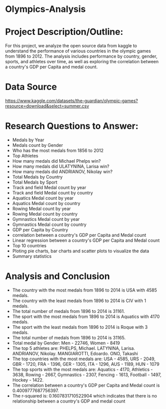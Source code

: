 # Olympics-Analysis
# Project Description/Outline: 
For this project, we analyze the open source data from kaggle to understand the performance of various countries in the olympic games from 1896 to 2012. The analysis includes performance by country, gender, sports, and athletes over time, as well as exploring the correlation between a country's GDP per Capita and medal count.

# Data Source
https://www.kaggle.com/datasets/the-guardian/olympic-games?resource=download&select=summer.csv

# Research Questions to Answer:
* Medals by Year
* Medals count by Gender
* Who has the most medals from 1856 to 2012
* Top Athletes 
* How many medals did Michael Phelps win?
* How many medals did ULATYNINA, Larisa win?
* How many medals did ANDRIANOV, Nikolay win?
* Total Medals by Country
* Total Medals by Sport
* Track and field Medal count by year
* Track and field Medal count by country
* Aquatics Medal count by year
* Aquatics Medal count by country
* Rowing Medal count by year
* Rowing Medal count by country
* Gymnastics Medal count by year
* Gymnastics Medal count by country
* GDP per Capita by Country
* correlation between a country's GDP per Capita and Medal count
* Linear regression between a country's GDP per Capita and Medal count
* Top 10 countries
* Ploting pie charts, bar charts and scatter plots to visualize the data
* Summary statistics

# Analysis and Conclusion
* The country with the most medals from 1896 to 2014 is USA with 4585 medals.
* The country with the least medals from 1896 to 2014 is CIV with 1 medals.
* The total number of medals from 1896 to 2014 is 31161.
* The sport with the most medals from 1896 to 2014 is Aquatics with 4170 medals.
* The sport with the least medals from 1896 to 2014 is Roque with 3 medals.
* The total number of medals from 1896 to 2014 is 31165.
* Total medal by Gender: Men - 22746, Women - 8419
* The top 5 athletes are: PHELPS, Michael. LATYNINA, Larisa. ANDRIANOV, Nikolay. MANGIAROTTI, Edoardo. ONO, Takashi
* The top countries with the most medals are: USA - 4585, URS - 2049, GBR - 1720, FRA - 1396, GER - 1305, ITA - 1296, AUS - 1189, HUN - 1079
* The top sports with the most medals are: Aquatics - 4170, Athletics - 3638, Rowing - 2667, Gymnastics - 2307, Fencing - 1613, Football - 1497, Hockey - 1422.
* The correlation between a country's GDP per Capita and Medal count is 0.4009777687756397.
* The r-squared is: 0.1607831710522904 which indicates that there is no relationship between a country's GDP and medal count

